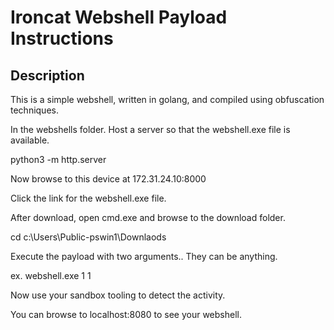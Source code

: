 # Ironcat Webshell Payload Instructions

## Description
This is a simple webshell, written in golang, and compiled using obfuscation techniques.


In the webshells folder. Host a server so that the webshell.exe file is available.

python3 -m http.server

Now browse to this device at 172.31.24.10:8000

Click the link for the webshell.exe file.

After download, open cmd.exe and browse to the download folder.

cd c:\Users\Public-pswin1\Downlaods

Execute the payload with two arguments.. They can be anything.

ex.  webshell.exe 1 1

Now use your sandbox tooling to detect the activity.

You can browse to localhost:8080 to see your webshell.
